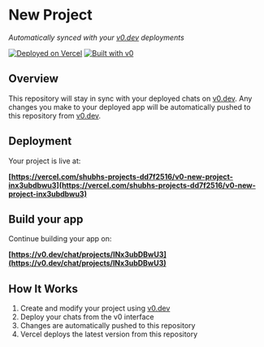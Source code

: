 # New Project

*Automatically synced with your [v0.dev](https://v0.dev) deployments*

[![Deployed on Vercel](https://img.shields.io/badge/Deployed%20on-Vercel-black?style=for-the-badge&logo=vercel)](https://vercel.com/shubhs-projects-dd7f2516/v0-new-project-inx3ubdbwu3)
[![Built with v0](https://img.shields.io/badge/Built%20with-v0.dev-black?style=for-the-badge)](https://v0.dev/chat/projects/INx3ubDBwU3)

## Overview

This repository will stay in sync with your deployed chats on [v0.dev](https://v0.dev).
Any changes you make to your deployed app will be automatically pushed to this repository from [v0.dev](https://v0.dev).

## Deployment

Your project is live at:

**[https://vercel.com/shubhs-projects-dd7f2516/v0-new-project-inx3ubdbwu3](https://vercel.com/shubhs-projects-dd7f2516/v0-new-project-inx3ubdbwu3)**

## Build your app

Continue building your app on:

**[https://v0.dev/chat/projects/INx3ubDBwU3](https://v0.dev/chat/projects/INx3ubDBwU3)**

## How It Works

1. Create and modify your project using [v0.dev](https://v0.dev)
2. Deploy your chats from the v0 interface
3. Changes are automatically pushed to this repository
4. Vercel deploys the latest version from this repository
